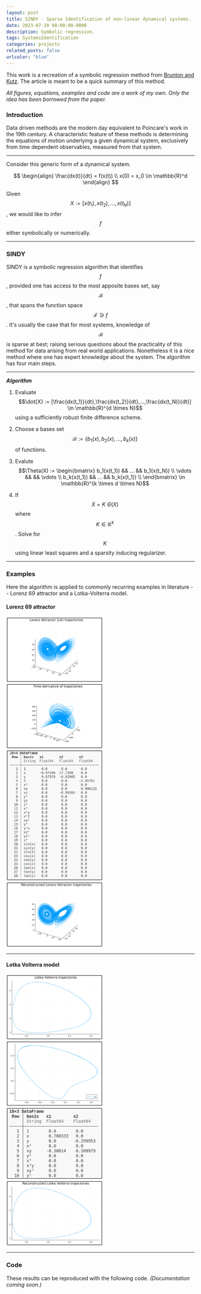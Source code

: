 ```yaml
---
layout: post
title: SINDY - Sparse Identification of non-linear dynamical systems.
date: 2023-07-20 08:00:00-0000
description: Symbolic regression.
tags: SystemsIdentification
categories: projects
related_posts: false
urlcolor: "blue"
---
```


This work is a recreation of a symbolic regression method from [Brunton and Kutz](https://www.pnas.org/doi/10.1073/pnas.1517384113). The article is meant to be a quick summary of this method.

*All figures, equations, examples and code are a work of my own. Only the idea has been borrowed from the paper.*

### Introduction

Data driven methods are the modern day equivalent to Poincare's work in the 19th century. A characteristic feature of these methods is determining the equations of motion underlying a given dynamical system, exclusively from time dependent observables, measured from that system.

--- 
Consider this generic form of a dynamical system.

$$
\begin{align}
    \frac{dx(t)}{dt} = f(x(t)) \\ 
    x(0) = x_0 \in \mathbb{R}^d
\end{align}
$$

Given $$X := [x(t_1),x(t_2),...,x(t_N)]$$, we would like to infer $$f$$ either symbolically or numerically.

---

### SINDY

SINDY is a symbolic regression algorithm that identifies $$f$$, provided one has access to the most apposite bases set, say $$\mathcal{B}$$, that spans the function space $$\mathcal{F} \ni f$$. It's usually the case that for most systems, knowledge of $$\mathcal{B}$$ is sparse at best; raising serious questions about the practicality of this method for data arising from real world applications. Nonetheless it is a nice method where one has expert knowledge about the system. The algorithm has four main steps.

---

***Algorithm***

1. Evaluate $$\dot{X} := [\frac{dx(t_1)}{dt},\frac{dx(t_2)}{dt},...,\frac{dx(t_N)}{dt}] \in \mathbb{R}^{d \times N}$$ using a sufficiently robust finite difference scheme.

2. Choose a bases set $$\mathcal{B} := \{b_1(x), b_2(x), ..., b_k(x)\}$$ of functions.
   
3. Evalute $$\Theta(X) := \begin{bmatrix} b_1(x(t_1)) && ... && b_1(x(t_N)) \\ \vdots &&  && \vdots \\  b_k(x(t_1)) && ... && b_k(x(t_1)) \\ \end{bmatrix} \in \mathbb{R}^{k \times d \times N}$$

4. If $$\dot{X} = K \: \Theta(X)$$ where $$K \in \mathbb{R}^{k}$$. Solve for $$K$$ using linear least squares and a sparsity inducing regularizer.
   
---

### Examples

Here the algorithm is applied to commonly recurring examples in literature -- Lorenz 69 attractor and a Lotka-Volterra model. 

<style>
    .column {
  float: left;
  width: 50.00%;
  margin : 0 0 0px 0px;
  padding: 2px;
}

/* Clear floats after image containers */
.row::after {
  content: "";
  clear: both;
  display: table;
}
</style>



#### Lorenz 69 attractor

 <div class="row">
  <div class="column">
    <img style="border:1px solid black;" src="/assets/sindy/Traj_Lorenz.png" alt="spline-sim" style="width:100%">
  </div>
  <div class="column">
    <img style="border:1px solid black;" src="/assets/sindy/Vel_Lorenz.png" alt="spline-sur" style="width:100%">
  </div>
</div> 

 <div class="row">
  <div class="column">
    <img style="border:1px solid black;" src="/assets/sindy/Lorenz_Coeffs.png" alt="spline-sim" style="width:80%">
  </div>
  <div class="column">
    <img style="border:1px solid black;" src="/assets/sindy/Remade_Lorenz.png" alt="spline-sur" style="width:100%">
  </div>
</div> 

---

#### Lotka Volterra model

 <div class="row">
  <div class="column">
    <img style="border:1px solid black;" src="/assets/sindy/Traj_Lotka.png" alt="spline-sim" style="width:100%">
  </div>
  <div class="column">
    <img style="border:1px solid black;" src="/assets/sindy/Vel_Lotka.png" alt="spline-sur" style="width:100%">
  </div>
</div> 

 <div class="row">
  <div class="column">
    <img style="border:1px solid black;" src="/assets/sindy/LV_Coeffs.png" alt="spline-sim" style="width:80%">
  </div>
  <div class="column">
    <img style="border:1px solid black;" src="/assets/sindy/Remade_Lotka.png" alt="spline-sur" style="width:100%">
  </div>
</div> 

---

### Code 

These results can be reproduced with the following code. *(Documentation coming soon.)*

<script src="https://gist.github.com/dynamic-queries/3edf052b43ec90467dc48f91fe3b552b.js"></script>